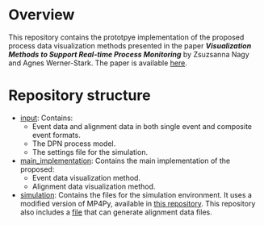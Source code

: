 # Overview
This repository contains the prototpye implementation of the proposed process data visualization methods presented in the paper __*Visualization Methods to Support Real-time Process Monitoring*__ by Zsuzsanna Nagy and Agnes Werner-Stark. The paper is available [here](https://ceur-ws.org/Vol-3628/paper1.pdf).

# Repository structure
- [input](input): Contains:
  - Event data and alignment data in both single event and composite event formats.
  - The DPN process model.
  - The settings file for the simulation.
- [main_implementation](main_implementation): Contains the main implementation of the proposed:
  - Event data visualization method.
  - Alignment data visualization method.
- [simulation](simulation): Contains the files for the simulation environment. It uses a modified version of MP4Py, available in [this repository](https://github.com/nagyzsuzsi/mocc/). This repository also includes a [file](experiments.py) that can generate alignment data files.
